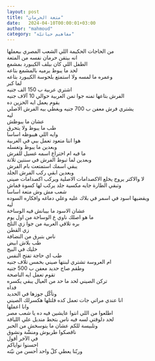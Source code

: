 ```yaml
---
layout: post
title: "متعة الحرمان"
date:   2024-04-10T00:00:01+03:00
author: "mahmoud"
category: "مفاهيم حياتيّة"
---
```



من الحاجات الحكيمة اللي الشعب المصري بيعملها  
انه بيتقن حرمان نفسه من المتعة  
الطفل اللي كان بيلف الكيبورد بمشمع  
لحد ما يبوظ يرميه بالمشمع بتاعه  
وعمره ما لمسه ولا استمتع بلحوسة الكيبورد بتاعه  
لما كبر  
اشتري عربية ب 150 الف جنيه  
الفرش بتاعها تمنه جوا تمن العربية حوالي 10 آلاف
جنيه  
يقوم يعمل ايه الحزين ده  
يشتري فرش معفن ب 700 جنيه ويغطي بيه الفرش
الاصلي  
ليه  
عشان ما يبوظش  
طب ما يبوظ ولا يتحرق  
وايه اللي هيبوظه اساسا  
هوا انتا متعود تعمل ببي في العربية  
وبعدين ما يبوظ وتغسله  
ما فيه ام اختراع اسمه غسيل للفرش  
وبعدين لما تبوظ الفرش في سنتين تلاتة  
يبقي اسمك استمتعت بام الفرش  
وبعدين ابقي ركب الفرش الجلد  
لا والاكتر يروح يخلع الاكصدامات الاصلية ويركب اكصدامات
صيني  
وتبقي الطارة جايه مكسية جلد يركب لها كسوة قماش  
شعب مش وش متعة اساسا  
ويقضيها اسود في اسمر في بلاك عليه وعلي دماغه وافكاره
السوده  
ليه  
عشان الاسود ما بيبانش فيه الوساخة  
ما هو اصلك ناوي ع الوساخة من اول يوم  
بره تلاقي العربية من جوا زي التلج  
زي القطن  
ناس بتبرق من النضافة  
طب بلاش ابيض  
خليك في البيج  
طب اي حاجة تفتح النفس  
ام العروسة تشتري لبنتها صيني بخمس تلاف جنيه  
وطقم صاج حديد معفن ب 500 جنيه  
تقوم تعمل ايه الناصحة  
تركن الصيني لحد ما حد من العيال يبقي يكسره  
فداه  
وتأكّل جوزها في الحديد  
انا عندي مراتي جات تعمل كده قلتلها هكسرلك
الصيني  
وانا اعملها  
اطلعوا من اللي انتوا عايشين فيه ده يا شعب مصر  
لحد دلوقتي لسه فيه ناس بتحط منديل علي اللياقة  
وتلبيسة للكم عشان ما يتوسخش من الحبر  
ناقصكوا طربوش ومنشّة ونشوق  
في الآخر أقول  
احسنوا نواياكم  
وربّنا يعطي كلّ واحد أحسن من نيّته
